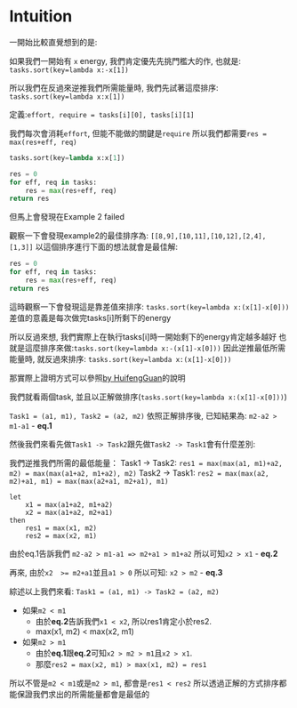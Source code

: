 # Intuition

一開始比較直覺想到的是:

如果我們一開始有 `x` energy, 我們肯定優先先挑門檻大的作, 也就是:
`tasks.sort(key=lambda x:-x[1])`

所以我們在反過來逆推我們所需能量時, 我們先試著這麼排序:
`tasks.sort(key=lambda x:x[1])`

定義:`effort, require = tasks[i][0], tasks[i][1]`

我們每次會消耗`effort`, 但能不能做的關鍵是`require`
所以我們都需要`res = max(res+eff, req)`

```py
tasks.sort(key=lambda x:x[1])

res = 0
for eff, req in tasks:
    res = max(res+eff, req)
return res
```

但馬上會發現在Example 2 failed

觀察一下會發現example2的最佳排序為: `[[8,9],[10,11],[10,12],[2,4],[1,3]]`
以這個排序進行下面的想法就會是最佳解:
```py
res = 0
for eff, req in tasks:
    res = max(res+eff, req)
return res
```

這時觀察一下會發現這是靠差值來排序: `tasks.sort(key=lambda x:(x[1]-x[0]))`
差值的意義是每次做完tasks[i]所剩下的energy

所以反過來想, 我們實際上在執行tasks[i]時一開始剩下的energy肯定越多越好
也就是這麼排序來做:`tasks.sort(key=lambda x:-(x[1]-x[0]))`
因此逆推最低所需能量時, 就反過來排序: `tasks.sort(key=lambda x:(x[1]-x[0]))`

那實際上證明方式可以參照[by HuifengGuan](https://www.youtube.com/watch?v=PCwixttbTBc)的說明

我們就看兩個task, 並且以正解做排序(`tasks.sort(key=lambda x:(x[1]-x[0]))`)

`Task1 = (a1, m1), Task2 = (a2, m2)`
依照正解排序後, 已知結果為: `m2-a2 > m1-a1` - **eq.1**

然後我們來看先做`Task1 -> Task2`跟先做`Task2 -> Task1`會有什麼差別:

我們逆推我們所需的最低能量：
Task1 -> Task2: `res1 = max(max(a1, m1)+a2, m2) = max(max(a1+a2, m1+a2), m2)`
Task2 -> Task1: `res2 = max(max(a2, m2)+a1, m1) = max(max(a2+a1, m2+a1), m1)`

```
let
    x1 = max(a1+a2, m1+a2)
    x2 = max(a1+a2, m2+a1)
then
    res1 = max(x1, m2)
    res2 = max(x2, m1)
```

由於eq.1告訴我們 `m2-a2 > m1-a1 => m2+a1 > m1+a2`
所以可知`x2 > x1` - **eq.2**

再來, 由於`x2  >= m2+a1`並且`a1 > 0`
所以可知: `x2 > m2` - **eq.3**

綜述以上我們來看:
`Task1 = (a1, m1) -> Task2 = (a2, m2)`
- 如果`m2 < m1`
  - 由於**eq.2**告訴我們`x1 < x2`, 所以res1肯定小於res2.
  - max(x1, m2) < max(x2, m1)
- 如果`m2 > m1`
  - 由於**eq.1**跟**eq.2**可知`x2 > m2 > m1`且`x2 > x1`.
  - 那麼`res2 = max(x2, m1) > max(x1, m2) = res1`

所以不管是`m2 < m1`或是`m2 > m1`, 都會是`res1 < res2`
所以透過正解的方式排序都能保證我們求出的所需能量都會是最低的

